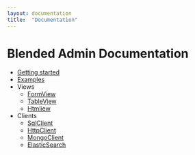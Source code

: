 ```yaml
---
layout: documentation
title:  "Documentation"
---
```


# Blended Admin Documentation

* [Getting started](GettingStarted.html)
* [Examples](Examples.html)
* Views
  * [FormView](FormView.html)
  * [TableView](TableView.html)
  * [Htmliew](Htmliew.html)
* Clients
  * [SqlClient](SqlClient.html)
  * [HttpClient](HttpClient.html)
  * [MongoClient](MongoClient.html)
  * [ElasticSearch](ElasticSearch.html)
